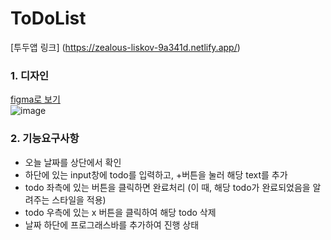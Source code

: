 # ToDoList

[투두앱 링크] (https://zealous-liskov-9a341d.netlify.app/)

### 1. 디자인
[figma로 보기](https://www.figma.com/file/UWosTHRLB7efj3iRSHn0k5/TODO?node-id=0%3A1)
<br>
![image](https://user-images.githubusercontent.com/44112843/117540394-2f25b180-b04a-11eb-9577-f19c6e07ad5b.png)

### 2. 기능요구사항
- 오늘 날짜를 상단에서 확인
- 하단에 있는 input창에 todo를 입력하고, +버튼을 눌러 해당 text를 추가
- todo 좌측에 있는 버튼을 클릭하면 완료처리 (이 때, 해당 todo가 완료되었음을 알려주는 스타일을 적용)
- todo 우측에 있는 x 버튼을 클릭하여 해당 todo 삭제
- 날짜 하단에 프로그래스바를 추가하여 진행 상태 
